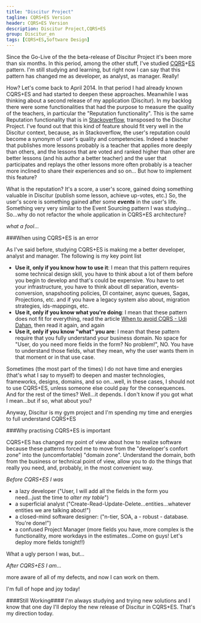 ```yaml
---
title: "Discitur Project"
tagline: CQRS+ES Version
header: CQRS+ES Version
description: Discitur Project,CQRS+ES
group: Discitur_en
tags: [CQRS+ES,Software Design]
---
```


<!-- Markup JSON-LD generato da Assistente per il markup dei dati strutturati di Google. -->
<script type="application/ld+json">
{
  "@context" : "http://schema.org",
  "@type" : "Article",
  "name" : "CQRS+ES Version",
  "author" : {
    "@type" : "Person",
    "name" : "William Verdolini"
  },
  "datePublished" : "2014-11-23",
  "articleSection" : [ "CQRS+ES", "Software Design" ],
  "url" : "http://williamverdolini.github.io/2014/11/23/discitur-CQRS_en/"
}
</script>

Since the Go-Live of the the beta-release of Discitur Project it's been more than six months. In this period, among the other stuff, I've studied <a href="http://martinfowler.com/bliki/CQRS.html" target="_blank">CQRS</a>+<a href="http://martinfowler.com/eaaDev/EventSourcing.html" target="_blank">ES</a> pattern. 
I'm still studying and learning, but right now I can say that this pattern has changed me as developer, as analyst, as manager. Really!  

 
How?
Let's come back to April 2014. In that period I had already known CQRS+ES and had started to deepen these approaches. Meanwhile I was thinking about a second release of my application (Discitur). In my backlog there were some functionalities that had the purpose to measure the quality of the teachers, in particular the
"Reputation functionality". This is the same Reputation functionality that is in <a href="http://stackoverflow.com/" target="_blank">Stackoverflow</a>, transposed to the Discitur Project. I've found out that this kind of feature should fit very well in the Discitur context, because, as in Stackoverflow, the user's reputation could become a synonym of user's quality and competencies. Indeed a teacher that publishes more lessons probably is a teacher that applies more deeply than others, and the lessons that are voted and ranked higher than other are better lessons (and his author a better teacher) and the user that participates and replays the other lessons more often probably is a teacher more inclined to share their experiences and so on...
But how to implement this feature?

What is the reputation? It's a score, a user's score, gained doing something valuable in Discitur (publish some lesson, achieve up-votes, etc.)
So, the user's score is something gained after some _**events**_ in the user's life.
Something very very similar to the Event Sourcing pattern I was studying...
So...why do not refactor the whole application in CQRS+ES architecture?

_what a fool_...

###When using CQRS+ES is an error

As I've said before, studying CQRS+ES is making me a better developer, analyst and manager. The following is my key point list

- **Use it, only if you know how to use it**: I mean that this pattern requires some technical design skill, you have to think about a lot of them before you begin to develop and that's could be expensive. You have to set your infrastructure, you have to think about dll separation, events-conversion, snapshooting policies, DI container, async queues, Sagas, Projections, etc. and if you have a legacy system also about, migration strategies, ids-mappings, etc.
- **Use it, only if you know what you're doing**: I mean that these pattern does not fit for everything, read the article <a href="http://www.udidahan.com/2011/04/22/when-to-avoid-cqrs/" target="_blank" >When to avoid CQRS - Udi Dahan</a>, then read it again, and again
- **Use it, only if you know "what" you are**: I mean that these pattern require that you fully understand your business domain. No space for "User, do you need more fields in the form? No problem!", NO. You have to understand those fields, what they mean, why the user wants them in that moment or in that use case. 

Sometimes (the most part of the times) I do not have time and energies (that's what I say to myself) to deepen and master technologies, frameworks, designs, domains, and so on...well, in these cases, I should not to use CQRS+ES, unless someone else could pay for the consequences.
And for the rest of the times? Well...it depends.
I don't know if you got what I mean...but if so, what about you?

Anyway, Discitur is my gym project and I'm spending my time and energies to full understand CQRS+ES

###Why practising CQRS+ES is important

CQRS+ES has changed my point of view about how to realize software because these patterns forced me to move from the "developer's confort zone" into the (uncomfortable) "domain zone". Understand the domain, both from the business or technical point of view, allow you to do the things that really you need, and, probably, in the most convenient way.

_Before CQRS+ES I was_

- a lazy developer ("User, I will add all the fields in the form you need...just the time to _alter my table_")
- a superficial analyst ("Create-Read-Update-Delete...entities...whatever entities we are talking about!")
- a closed-mind software designer: ("n-tier, SOA, a - robust - database. You're done!")
- a confused Project Manager (more fields you have, more complex is the functionality, more workdays in the estimates...Come on guys! Let's deploy more fields tonight!!)

What a ugly person I was, but...

_After CQRS+ES I am_...

more aware of all of my defects, and now I can work on them.

I'm full of hope and joy today!

####Still Working####
I'm always studying and trying new solutions and I know that one day I'll deploy the new release of Discitur in CQRS+ES. That's my direction today.